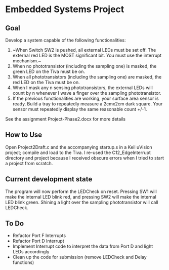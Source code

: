 # Embedded Systems Project

## Goal
Develop a system capable of the following functionalities:
1. ~When Switch SW2 is pushed, all external LEDs must be set off. The external red LED is the MOST significant bit. You must use the interrupt mechanism.~
2. When no phototransistor (including the sampling one) is masked, the green LED on the Tiva must be on. 
3. When all phototransistors (including the sampling one)  are masked, the red LED on the Tiva must be on.
4. When I mask any n sensing phototransistors, the external LEDs will count by n whenever I wave a finger over the sampling phototransistor. 
5. If the previous functionalities are working, your surface area sensor is ready. Build a tray to repeatedly measure a 2cmx2cm dark square. Your sensor must repeatedly display the same reasonable count +/-1.

See the assignment Project-Phase2.docx for more details

## How to Use
Open Project2Draft.c and the accompanying startup.s in a Keil uVision project; compile and load to the Tiva. I re-used the C12_EdgeInterrupt directory and project because I received obscure errors when I tried to start a project from scratch.
## Current development state
The program will now perform the LEDCheck on reset. Pressing SW1 will make the internal LED blink red, and pressing SW2 will make the internal LED blink green. Shining a light over the sampling phototransistor will call LEDCheck.
## To Do
- Refactor Port F Interrupts
- Refactor Port D Interrupt
- Implement Interrupt code to interpret the data from Port D and light LEDs accordingly
- Clean up the code for submission (remove LEDCheck and Delay functions)
